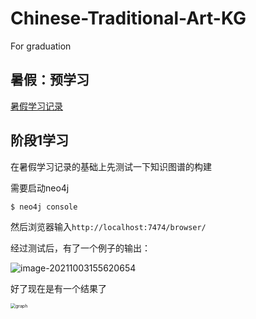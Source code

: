 # Chinese-Traditional-Art-KG

For graduation

## 暑假：预学习

[暑假学习记录](./note/2021Summer.md)

## 阶段1学习

在暑假学习记录的基础上先测试一下知识图谱的构建

需要启动neo4j

```bash
$ neo4j console
```

然后浏览器输入`http://localhost:7474/browser/`

经过测试后，有了一个例子的输出：

![image-20211003155620654](https://ruin-typora.oss-cn-beijing.aliyuncs.com/image-20211003155620654.png)

好了现在是有一个结果了

<img src="https://ruin-typora.oss-cn-beijing.aliyuncs.com/graph.png" alt="graph" style="zoom:50%;" />

